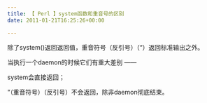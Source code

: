 ```yaml
---
title: 【 Perl 】system函数和重音号的区别
date: 2011-01-21T16:25:26+00:00

---
```

除了system()返回返回值，重音符号（反引号）（&#8220;）返回标准输出之外。

当执行一个daemon的时候它们有重大差别 ——

system会直接返回；

&#8220;（重音符号）（反引号）不会返回，除非daemon彻底结束。

